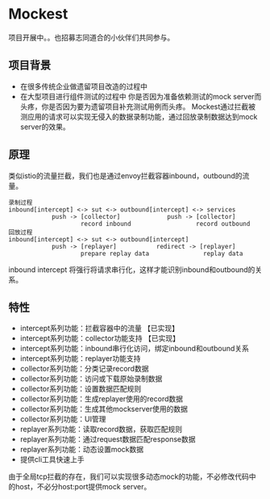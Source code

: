 # Mockest
项目开展中。。也招募志同道合的小伙伴们共同参与。

## 项目背景
* 在很多传统企业做遗留项目改造的过程中
* 在大型项目进行组件测试的过程中
你是否因为准备依赖测试的mock server而头疼，你是否因为要为遗留项目补充测试用例而头疼。
Mockest通过拦截被测应用的请求可以实现无侵入的数据录制功能，通过回放录制数据达到mock server的效果。

## 原理
类似istio的流量拦截，我们也是通过envoy拦截容器inbound，outbound的流量。
```
录制过程
inbound[intercept] <-> sut <-> outbound[intercept] <-> services
            push -> [collector]             push -> [collector] 
                    record inbound                  record outbound
回放过程
inbound[intercept] <-> sut <-> outbound[intercept] 
            push -> [replayer]           redirect -> [replayer] 
                    prepare replay data               replay data                                
```
inbound intercept 将强行将请求串行化，这样才能识别inbound和outbound的关系。

## 特性
* intercept系列功能：拦截容器中的流量 【已实现】
* intercept系列功能：collector功能支持 【已实现】
* intercept系列功能：inbound串行化访问，绑定inbound和outbound关系
* intercept系列功能：replayer功能支持
* collector系列功能：分类记录record数据
* collector系列功能：访问或下载原始录制数据
* collector系列功能：设置数据匹配规则
* collector系列功能：生成replayer使用的record数据
* collector系列功能：生成其他mockserver使用的数据
* collector系列功能：UI管理
* replayer系列功能：读取record数据，获取匹配规则
* replayer系列功能：通过request数据匹配response数据
* replayer系列功能：动态设置mock数据
* 提供cli工具快速上手

由于全局tcp拦截的存在，我们可以实现很多动态mock的功能，不必修改代码中的host，不必分host:port提供mock server。

